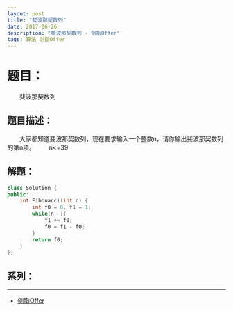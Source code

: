 ```yaml
---
layout: post
title: "斐波那契数列"
date: 2017-06-26
description: "斐波那契数列 - 剑指Offer"
tags: 算法 剑指Offer
---
```


# 题目：
　　斐波那契数列

## 题目描述：
　　大家都知道斐波那契数列，现在要求输入一个整数n，请你输出斐波那契数列的第n项。
　　n<=39

## 解题：
```c++
class Solution {
public:
    int Fibonacci(int n) {
        int f0 = 0, f1 = 1;
        while(n--){
            f1 += f0;
            f0 = f1 - f0;
        }
        return f0;
    }
};
```

## 系列：
---
* [剑指Offer](/2017/06/剑指Offer/)